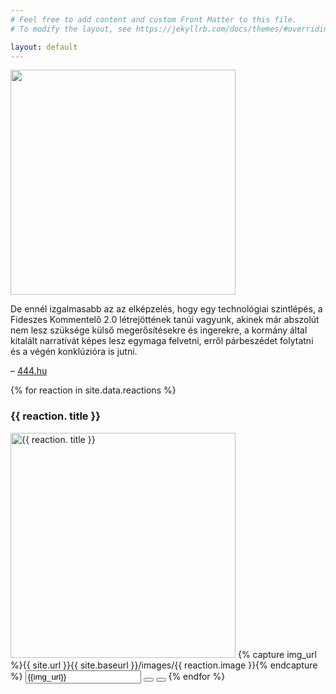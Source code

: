 ```yaml
---
# Feel free to add content and custom Front Matter to this file.
# To modify the layout, see https://jekyllrb.com/docs/themes/#overriding-theme-defaults

layout: default
---
```


<div class="quote--container">
    <div class="quote-flex-grid">
    <div class="quote-col">
        <img src="{{ '/images/quote_image_singularity.png' | relative_url }}" width=360>
    </div>
    <div class="quote-col">
    <p class="quote">
            De ennél izgalmasabb az az elképzelés, hogy egy technológiai szintlépés, a Fideszes Kommentelő 2.0 létrejöttének tanúi vagyunk, akinek már abszolút nem lesz szüksége külső megerősítésekre és ingerekre, a kormány által kitalált narratívát képes lesz egymaga felvetni, erről párbeszédet folytatni és a végén konklúzióra is jutni.
        </p>
        <p class="quote--author">&ndash; <a href="https://444.hu/2022/01/12/itt-a-fideszes-influenszer-szingularitas-kovacs-zoltan-profilja-mar-kovacs-zoltan-posztja-ala-kommentel-egyetertoleg" title="Itt a fideszes influenszer-szingularitás: Kovács Zoltán profilja már Kovács Zoltán posztja alá kommentel egyetértőleg" target="_blank">444.hu</a></p></div>
    </div>
</div>
{% for reaction in site.data.reactions %}
 
### {{ reaction. title }}  
 
 <img class="reaction-img" src="{{ site.baseurl }}/images/{{ reaction.image }}" title="{{ reaction. title }}" alt="{{ reaction. title }}" width=360>
  {% capture  img_url %}{{ site.url }}{{ site.baseurl }}/images/{{ reaction.image }}{% endcapture %}
  <input class="urltext" type="text" readonly="true" data-clipboard-text="{{img_url}}" value="{{img_url}}">
  <button title="Copy link" onclick="navigator.clipboard.writeText('{{img_url}}')"><i class="fas fa-link"></i></button>
  <button title="Copy image" onclick="navigator.clipboard.writeText('{{img_url}}')"><i class="fas fa-copy"></i></button>
{% endfor %}